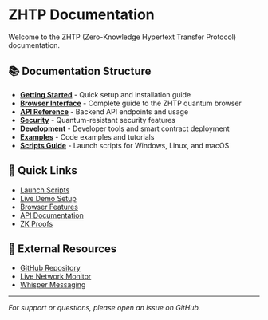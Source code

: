 # ZHTP Documentation

Welcome to the ZHTP (Zero-Knowledge Hypertext Transfer Protocol) documentation.

## 📚 Documentation Structure

- **[Getting Started](getting-started.md)** - Quick setup and installation guide
- **[Browser Interface](browser.md)** - Complete guide to the ZHTP quantum browser
- **[API Reference](api.md)** - Backend API endpoints and usage
- **[Security](security.md)** - Quantum-resistant security features
- **[Development](development.md)** - Developer tools and smart contract deployment
- **[Examples](examples.md)** - Code examples and tutorials
- **[Scripts Guide](scripts.md)** - Launch scripts for Windows, Linux, and macOS

## 🚀 Quick Links

- [Launch Scripts](scripts.md#quick-start)
- [Live Demo Setup](getting-started.md#live-demo)
- [Browser Features](browser.md#features)
- [API Documentation](api.md)
- [ZK Proofs](security.md#zk-proofs)

## 🔗 External Resources

- [GitHub Repository](https://github.com/SOVEREIGN-NETWORK/ZHTP)
- [Live Network Monitor](http://localhost:3000/browser)
- [Whisper Messaging](http://localhost:3000/whisper.html)

---

*For support or questions, please open an issue on GitHub.*
